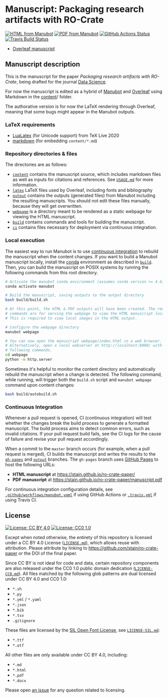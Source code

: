 # Manuscript: Packaging research artifacts with RO-Crate

[![HTML from Manubot](https://img.shields.io/badge/manuscript-HTML-blue.svg)](https://stain.github.io/ro-crate-paper/)
[![PDF from Manubot](https://img.shields.io/badge/manuscript-PDF-blue.svg)](https://stain.github.io/ro-crate-paper/manuscript.pdf)
[![GitHub Actions Status](https://github.com/stain/ro-crate-paper/workflows/Manubot/badge.svg)](https://github.com/stain/ro-crate-paper/actions)
[![Travis Build Status](https://travis-ci.com/stain/ro-crate-paper.svg?branch=master)](https://travis-ci.com/stain/ro-crate-paper)
<!-- usage note: delete CI badges above for services not used by your manuscript -->

* [Overleaf manuscript](https://www.overleaf.com/project/608fad8dd252db7a12860c71) 

## Manuscript description

This is the manuscript for the paper _Packaging research artifacts with RO-Crate_, being drafted for the journal [Data Science](https://www.iospress.nl/journal/data-science/).

For now the manuscript is edited as a hybrid of [Manubot](https://github.com/manubot/manubot) and [Overleaf](https://www.overleaf.com/) using Markdown in the [content](content)/ folder. 

The authorative version is for now the LaTeX rendering through Overleaf, meaning that some bugs might appear in the Manubot outputs.

### LaTeX requirements

* [LuaLatex](http://www.luatex.org/) (for Unicode support) from TeX Live 2020
* [markdown](https://ctan.org/pkg/markdown) (for embedding `content/*.md`)

### Repository directories & files

The directories are as follows:

+ [`content`](content) contains the manuscript source, which includes markdown files as well as inputs for citations and references.
  See [`USAGE.md`](USAGE.md) for more information.
+ [`latex`](latex) LaTeX files used by Overleaf, including fonts and bibliography
+ [`output`](output) contains the outputs (generated files) from Manubot including the resulting manuscripts.
  You should not edit these files manually, because they will get overwritten.
+ [`webpage`](webpage) is a directory meant to be rendered as a static webpage for viewing the HTML manuscript.
+ [`build`](build) contains commands and tools for building the manuscript.
+ [`ci`](ci) contains files necessary for deployment via continuous integration.

### Local execution

The easiest way to run Manubot is to use [continuous integration](#continuous-integration) to rebuild the manuscript when the content changes.
If you want to build a Manubot manuscript locally, install the [conda](https://conda.io) environment as described in [`build`](build).
Then, you can build the manuscript on POSIX systems by running the following commands from this root directory.

```sh
# Activate the manubot conda environment (assumes conda version >= 4.4)
conda activate manubot

# Build the manuscript, saving outputs to the output directory
bash build/build.sh

# At this point, the HTML & PDF outputs will have been created. The remaining
# commands are for serving the webpage to view the HTML manuscript locally.
# This is required to view local images in the HTML output.

# Configure the webpage directory
manubot webpage

# You can now open the manuscript webpage/index.html in a web browser.
# Alternatively, open a local webserver at http://localhost:8000/ with the
# following commands.
cd webpage
python -m http.server
```

Sometimes it's helpful to monitor the content directory and automatically rebuild the manuscript when a change is detected.
The following command, while running, will trigger both the `build.sh` script and `manubot webpage` command upon content changes:

```sh
bash build/autobuild.sh
```

### Continuous Integration

Whenever a pull request is opened, CI (continuous integration) will test whether the changes break the build process to generate a formatted manuscript.
The build process aims to detect common errors, such as invalid citations.
If your pull request build fails, see the CI logs for the cause of failure and revise your pull request accordingly.

When a commit to the `master` branch occurs (for example, when a pull request is merged), CI builds the manuscript and writes the results to the [`gh-pages`](https://github.com/stain/ro-crate-paper/tree/gh-pages) and [`output`](https://github.com/stain/ro-crate-paper/tree/output) branches.
The `gh-pages` branch uses [GitHub Pages](https://pages.github.com/) to host the following URLs:

+ **HTML manuscript** at https://stain.github.io/ro-crate-paper/
+ **PDF manuscript** at https://stain.github.io/ro-crate-paper/manuscript.pdf

For continuous integration configuration details, see [`.github/workflows/manubot.yaml`](.github/workflows/manubot.yaml) if using GitHub Actions or [`.travis.yml`](.travis.yml) if using Travis CI.

## License

[![License: CC BY 4.0](https://img.shields.io/badge/License%20All-CC%20BY%204.0-lightgrey.svg)](http://creativecommons.org/licenses/by/4.0/)
[![License: CC0 1.0](https://img.shields.io/badge/License%20Parts-CC0%201.0-lightgrey.svg)](https://creativecommons.org/publicdomain/zero/1.0/)

Except when noted otherwise, the entirety of this repository is licensed under a CC BY 4.0 License ([`LICENSE.md`](LICENSE.md)), which allows reuse with attribution.
Please attribute by linking to https://github.com/stain/ro-crate-paper or the DOI of the final paper.

Since CC BY is not ideal for code and data, certain repository components are also released under the CC0 1.0 public domain dedication ([`LICENSE-CC0.md`](LICENSE-CC0.md)).
All files matched by the following glob patterns are dual licensed under CC BY 4.0 and CC0 1.0:

+ `*.sh`
+ `*.py`
+ `*.yml` / `*.yaml`
+ `*.json`
+ `*.bib`
+ `*.tsv`
+ `.gitignore`

These files are licensed by the [SIL Open Font License](https://opensource.org/licenses/OFL-1.1), see [`LICENSE-SIL.md`](LICENSE-SIL.md):
+ `*.ttf`
+ `*.otf`

All other files are only available under CC BY 4.0, including:

+ `*.md`
+ `*.html`
+ `*.pdf`
+ `*.docx`

Please open [an issue](https://github.com/stain/ro-crate-paper/issues) for any question related to licensing.
